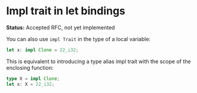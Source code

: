# Impl trait in let bindings

**Status:** Accepted RFC, not yet implemented

You can also use `impl Trait` in the type of a local variable:

```rust
let x: impl Clone = 22_i32;
```

This is equivalent to introducing a type alias impl trait with the scope of the enclosing function:

```rust
type X = impl Clone;
let x: X = 22_i32;
```